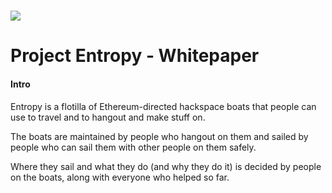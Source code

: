 # ![](/assets/sail_up_logo.jpg)

# Project Entropy - Whitepaper

#### Intro

Entropy is a flotilla of Ethereum-directed hackspace boats that people can use to travel and to hangout and make stuff on.

The boats are maintained by people who hangout on them and sailed by people who can sail them with other people on them safely.

Where they sail and what they do \(and why they do it\) is decided by people on the boats, along with everyone who helped so far.

